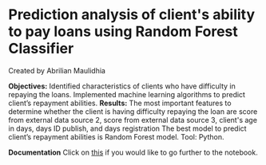 # Prediction analysis of client's ability to pay loans using Random Forest Classifier
Created by Abrilian Maulidhia

**Objectives:**
Identified characteristics of clients who have difficulty in repaying the loans.
Implemented machine learning algorithms to predict client’s repayment abilities.
**Results:**
The most important features to determine whether the client is having difficulty repaying the loan are score from external data source 2, score from external data source 3, client's age in days, days ID publish, and days registration
The best model to predict client’s repayment abilities is Random Forest model.
Tool: Python.

**Documentation**
Click on [this](https://colab.research.google.com/drive/1V3PxWrtBtKgPKQeH-p480ZbnHdfLHzZC?usp=sharing) if you would like to go further to the notebook.
